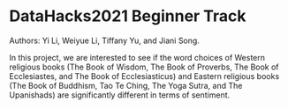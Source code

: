 # DataHacks2021 Beginner Track


Authors: Yi Li, Weiyue Li, Tiffany Yu, and Jiani Song.


In this project, we are interested to see if the word choices of Western religious books (The Book of Wisdom, The Book of Proverbs, The Book of Ecclesiastes, and The Book of Ecclesiasticus) and Eastern religious books (The Book of Buddhism, Tao Te Ching, The Yoga Sutra, and The Upanishads) are significantly different in terms of sentiment.


